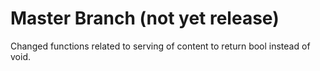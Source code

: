 Master Branch (not yet release)
===============================

Changed functions related to serving of content to return bool instead of void.